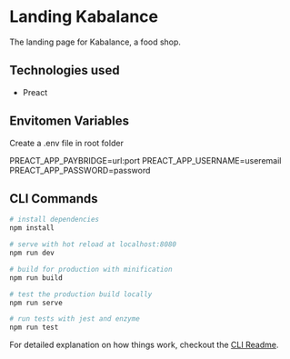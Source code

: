 # Landing Kabalance

The landing page for Kabalance, a food shop.

## Technologies used

- Preact

## Envitomen Variables

Create a .env file in root folder

PREACT_APP_PAYBRIDGE=url:port
PREACT_APP_USERNAME=useremail
PREACT_APP_PASSWORD=password

## CLI Commands

``` bash
# install dependencies
npm install

# serve with hot reload at localhost:8080
npm run dev

# build for production with minification
npm run build

# test the production build locally
npm run serve

# run tests with jest and enzyme
npm run test
```

For detailed explanation on how things work, checkout the [CLI Readme](https://github.com/developit/preact-cli/blob/master/README.md).
